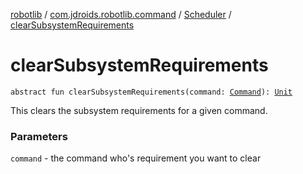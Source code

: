 [robotlib](../../index.md) / [com.jdroids.robotlib.command](../index.md) / [Scheduler](index.md) / [clearSubsystemRequirements](./clear-subsystem-requirements.md)

# clearSubsystemRequirements

`abstract fun clearSubsystemRequirements(command: `[`Command`](../-command/index.md)`): `[`Unit`](https://kotlinlang.org/api/latest/jvm/stdlib/kotlin/-unit/index.html)

This clears the subsystem requirements for a given command.

### Parameters

`command` - the command who's requirement you want to clear